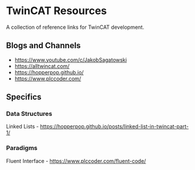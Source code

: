 # TwinCAT Resources

A collection of reference links for TwinCAT development.

## Blogs and Channels
* https://www.youtube.com/c/JakobSagatowski
* https://alltwincat.com/
* https://hopperpop.github.io/
* https://www.plccoder.com/

## Specifics

### Data Structures
Linked Lists - https://hopperpop.github.io/posts/linked-list-in-twincat-part-1/

### Paradigms
Fluent Interface - https://www.plccoder.com/fluent-code/
